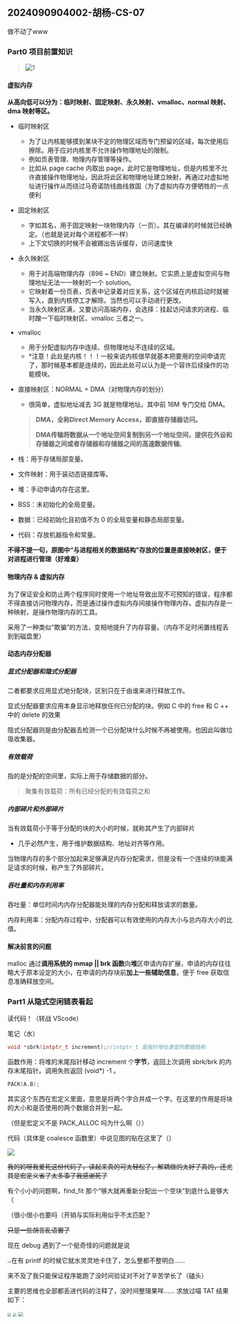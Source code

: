 ## 2024090904002-胡杨-CS-07

做不动了www

### Part0 项目前置知识

> ![1](img/1.png)


#### 虚拟内存

**从高向低可以分为：临时映射、固定映射、永久映射、vmalloc、normal 映射、dma 映射等区。**

- 临时映射区

  - 为了让内核能够摸到某块不定的物理区域而专门预留的区域，每次使用后擦除。用于应对内核里不允许操作物理地址的限制。
  - 例如页表管理、物理内存管理等操作。
  - 比如从 page cache 内取出 page，此时它是物理地址，但是内核里不允许直接操作物理地址，因此将此区和物理地址建立映射，再通过对虚拟地址进行操作从而绕过马奇诺防线曲线救国（为了虚拟内存方便牺牲的一点便利

- 固定映射区

  - 字如其名，用于固定映射一块物理内存（一页）。其在编译的时候就已经确定。（也就是说对每个进程都不一样）
  - 上下文切换的时候不会被踢出告诉缓存，访问速度快

- 永久映射区

  - 用于对高端物理内存（896 ~ END）建立映射。它实质上是虚拟空间与物理地址无法一一映射的一个 solution。
  - 它映射着一份页表，页表中记录着对应关系，这个区域在内核启动时就被写入，直到内核停工才解除。当然也可以手动进行更改。
  - 当永久映射区满，又要访问高端内存，会选择：挂起访问请求的进程、临时蹭一下临时映射区、vmalloc 三者之一。

- vmalloc 

  - 用于分配虚拟内存中连续、但物理地址不连续的区域。
  - *注意！此处是内核！！！一般来说内核很早就基本把要用的空间申请完了，那时候基本都是连续的，因此此处可以认为是一个容许后续操作的功能模块。

- 直接映射区：NORMAL + DMA（对物理内存的划分）

  - 很简单，虚拟地址减去 3G 就是物理地址。其中前 16M 专门交给 DMA。	

  > **DMA，全称Direct Memory Access，即直接存储器访问。**
  >
  > **DMA传输将数据从一个地址空间复制到另一个地址空间，提供在外设和存储器之间或者存储器和存储器之间的高速数据传输**。

- 栈：用于存储局部变量。
- 文件映射：用于装动态链接库等。
- 堆：手动申请内存在这里。
- BSS：未初始化的全局变量。
- 数据：已经初始化且初值不为 0 的全局变量和静态局部变量。
- 代码：存放机器指令和常量。

**不得不提一句，原图中“与进程相关的数据结构”存放的位置是直接映射区，便于对进程进行管理（好难查）**

#### 物理内存 & 虚拟内存

为了保证安全和防止两个程序同时使用一个地址导致出现不可预知的错误，程序都不得直接访问物理内存，而是通过操作虚拟内存间接操作物理内存。虚拟内存是一种映射，是操作物理内存的工具。

采用了一种类似“欺骗”的方法，变相地提升了内存容量。（内存不足时闲置线程丢到到磁盘里）

#### 动态内存分配器

##### 显式分配器和隐式分配器

二者都要求应用显式地分配块，区别只在于由谁来进行释放工作。

显式分配器要求应用本身显示地释放任何已分配的块。例如 C 中的 free 和 C ++ 中的 delete 的效果

隐式分配器则是由分配器去检测一个已分配块什么时候不再被使用。也因此叫做垃圾收集器。

##### 有效载荷

指的是分配的空间里，实际上用于存储数据的部分。

> 聚集有效载荷：所有已经分配的有效载荷之和

##### 内部碎片和外部碎片

当有效载荷小于等于分配的块的大小的时候，就称其产生了内部碎片

- 几乎必然产生，用于维护数据结构、地址对齐等作用。

当物理内存的多个部分加起来足够满足内存分配需求，但是没有一个连续的块能满足请求的时候，称产生了外部碎片。

##### 吞吐量和内存利用率

吞吐量：单位时间内内存分配器能处理的内存分配和释放请求的数量。

内存利用率：分配内存过程中，分配器可以有效使用的内存大小与总内存大小的比值。

#### 解决前言的问题

malloc 通过**调用系统的 mmap || brk 函数**向**堆**区申请内存扩展，申请的内存往往略大于原本设定的大小，在申请的内存块前**加上一些辅助信息**，便于 free 获取信息准确释放空间。

### Part1 从隐式空闲链表看起

读代码！（转战 VScode）

笔记（水）



```c
void *sbrk(intptr_t increment);//intptr_t 是指针地址类型的数据结构
```

函数作用：将堆的末尾指针移动 increment 个**字节**，返回上次调用 sbrk/brk 的内存末尾指针。调用失败返回 (void*) -1 。



```c
PACK(A,B);
```

其实这个东西在宏定义里面，意思是将两个字合并成一个字。在这里的作用是将块的大小和是否使用的两个数据合并到一起。

（但是宏定义不是 PACK_ALLOC 吗为什么啊（））

代码（具体是 coalesce 函数里）中说见图的贴在这里了（）

![](img\understand.jpg)

~~我的妈呀我爱死这份代码了，读起来真的可太轻松了，解耦做的太好了真的，还尤其是宏定义省了太多事了我感谢死了~~

有个小小的问题啊，find_fit 那个“够大就再重新分配出一个空块”到底什么是够大（

（很小很小也要吗（开销与实际利用似乎不太匹配？

~~只是一些胡言乱语罢了~~

现在 debug 遇到了一个挺奇怪的问题就是说

<img src="img/2.png" style="zoom:20%;" /><img src="img/3.png" style="zoom: 33%;" />在有 printf 的时候它就水灵灵地卡住了，怎么整都不整明白……

来不及了我只能保证程序能跑了没时间验证对不对了辛苦学长了（磕头）

主要的思维也全部都丢进代码的注释了，没时间整理果咩……
求放过喵 TAT
结果如下：

<img src="img/result1.png" style="zoom:50%;" />

<img src="img/result2.png" style="zoom: 50%;" />

<img src="img/result3.png" style="zoom: 67%;" />


